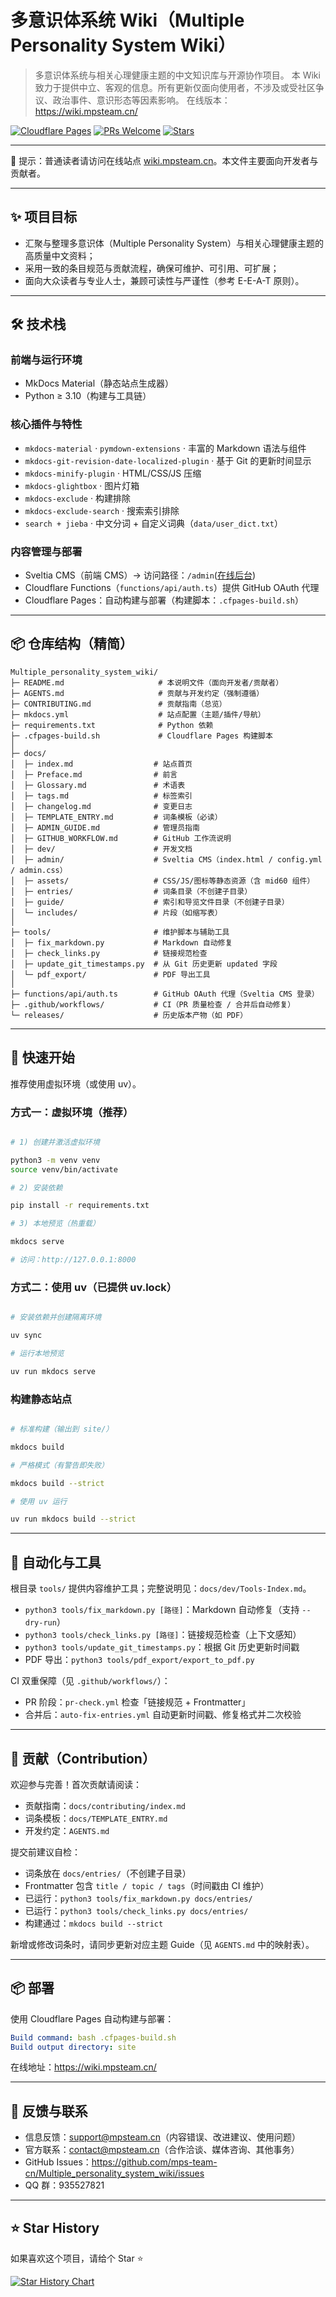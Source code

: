 # 多意识体系统 Wiki（Multiple Personality System Wiki）

> 多意识体系统与相关心理健康主题的中文知识库与开源协作项目。
> 本 Wiki 致力于提供中立、客观的信息。所有更新仅面向使用者，不涉及或受社区争议、政治事件、意识形态等因素影响。
> 在线版本：<https://wiki.mpsteam.cn/>

[![Cloudflare Pages](https://img.shields.io/badge/Cloudflare%20Pages-deployed-brightgreen?logo=cloudflare)](https://wiki.mpsteam.cn/)
[![PRs Welcome](https://img.shields.io/badge/PRs-welcome-blue.svg)](CONTRIBUTING.md)
[![Stars](https://img.shields.io/github/stars/mps-team-cn/Multiple_personality_system_wiki?style=social)](https://github.com/mps-team-cn/Multiple_personality_system_wiki/stargazers)

---

📖 提示：普通读者请访问在线站点 [wiki.mpsteam.cn](https://wiki.mpsteam.cn/)。本文件主要面向开发者与贡献者。

---

## ✨ 项目目标

- 汇聚与整理多意识体（Multiple Personality System）与相关心理健康主题的高质量中文资料；
- 采用一致的条目规范与贡献流程，确保可维护、可引用、可扩展；
- 面向大众读者与专业人士，兼顾可读性与严谨性（参考 E-E-A-T 原则）。

---

## 🛠️ 技术栈

### 前端与运行环境

- MkDocs Material（静态站点生成器）
- Python ≥ 3.10（构建与工具链）

### 核心插件与特性

- `mkdocs-material` · `pymdown-extensions` · 丰富的 Markdown 语法与组件
- `mkdocs-git-revision-date-localized-plugin` · 基于 Git 的更新时间显示
- `mkdocs-minify-plugin` · HTML/CSS/JS 压缩
- `mkdocs-glightbox` · 图片灯箱
- `mkdocs-exclude` · 构建排除
- `mkdocs-exclude-search` · 搜索索引排除
- `search + jieba` · 中文分词 + 自定义词典（`data/user_dict.txt`）

### 内容管理与部署

- Sveltia CMS（前端 CMS）→ 访问路径：`/admin`([在线后台](https://wiki.mpsteam.cn/admin/))
- Cloudflare Functions（`functions/api/auth.ts`）提供 GitHub OAuth 代理
- Cloudflare Pages：自动构建与部署（构建脚本：`.cfpages-build.sh`）

---

## 📦 仓库结构（精简）

```text
Multiple_personality_system_wiki/
├─ README.md                     # 本说明文件（面向开发者/贡献者）
├─ AGENTS.md                     # 贡献与开发约定（强制遵循）
├─ CONTRIBUTING.md               # 贡献指南（总览）
├─ mkdocs.yml                    # 站点配置（主题/插件/导航）
├─ requirements.txt              # Python 依赖
├─ .cfpages-build.sh             # Cloudflare Pages 构建脚本
│
├─ docs/
│  ├─ index.md                  # 站点首页
│  ├─ Preface.md                # 前言
│  ├─ Glossary.md               # 术语表
│  ├─ tags.md                   # 标签索引
│  ├─ changelog.md              # 变更日志
│  ├─ TEMPLATE_ENTRY.md         # 词条模板（必读）
│  ├─ ADMIN_GUIDE.md            # 管理员指南
│  ├─ GITHUB_WORKFLOW.md        # GitHub 工作流说明
│  ├─ dev/                      # 开发文档
│  ├─ admin/                    # Sveltia CMS（index.html / config.yml / admin.css）
│  ├─ assets/                   # CSS/JS/图标等静态资源（含 mid60 组件）
│  ├─ entries/                  # 词条目录（不创建子目录）
│  ├─ guide/                    # 索引和导览文件目录（不创建子目录）
│  └─ includes/                 # 片段（如缩写表）
│
├─ tools/                       # 维护脚本与辅助工具
│  ├─ fix_markdown.py           # Markdown 自动修复
│  ├─ check_links.py            # 链接规范检查
│  ├─ update_git_timestamps.py  # 从 Git 历史更新 updated 字段
│  └─ pdf_export/               # PDF 导出工具
│
├─ functions/api/auth.ts        # GitHub OAuth 代理（Sveltia CMS 登录）
├─ .github/workflows/           # CI（PR 质量检查 / 合并后自动修复）
└─ releases/                    # 历史版本产物（如 PDF）
```

---

## 🚀 快速开始

推荐使用虚拟环境（或使用 uv）。

### 方式一：虚拟环境（推荐）

```bash

# 1) 创建并激活虚拟环境

python3 -m venv venv
source venv/bin/activate

# 2) 安装依赖

pip install -r requirements.txt

# 3) 本地预览（热重载）

mkdocs serve

# 访问：http://127.0.0.1:8000

```

### 方式二：使用 uv（已提供 uv.lock）

```bash

# 安装依赖并创建隔离环境

uv sync

# 运行本地预览

uv run mkdocs serve
```

### 构建静态站点

```bash

# 标准构建（输出到 site/）

mkdocs build

# 严格模式（有警告即失败）

mkdocs build --strict

# 使用 uv 运行

uv run mkdocs build --strict
```

---

## 🤖 自动化与工具

根目录 `tools/` 提供内容维护工具；完整说明见：`docs/dev/Tools-Index.md`。

- `python3 tools/fix_markdown.py [路径]`：Markdown 自动修复（支持 `--dry-run`）
- `python3 tools/check_links.py [路径]`：链接规范检查（上下文感知）
- `python3 tools/update_git_timestamps.py`：根据 Git 历史更新时间戳
- PDF 导出：`python3 tools/pdf_export/export_to_pdf.py`

CI 双重保障（见 `.github/workflows/`）：

- PR 阶段：`pr-check.yml` 检查「链接规范 + Frontmatter」
- 合并后：`auto-fix-entries.yml` 自动更新时间戳、修复格式并二次校验

---

## 🧭 贡献（Contribution）

欢迎参与完善！首次贡献请阅读：

- 贡献指南：`docs/contributing/index.md`
- 词条模板：`docs/TEMPLATE_ENTRY.md`
- 开发约定：`AGENTS.md`

提交前建议自检：

- 词条放在 `docs/entries/`（不创建子目录）
- Frontmatter 包含 `title / topic / tags`（时间戳由 CI 维护）
- 已运行：`python3 tools/fix_markdown.py docs/entries/`
- 已运行：`python3 tools/check_links.py docs/entries/`
- 构建通过：`mkdocs build --strict`

新增或修改词条时，请同步更新对应主题 Guide（见 `AGENTS.md` 中的映射表）。

---

## 📦 部署

使用 Cloudflare Pages 自动构建与部署：

```yaml
Build command: bash .cfpages-build.sh
Build output directory: site
```

在线地址：<https://wiki.mpsteam.cn/>

---

## 📮 反馈与联系

- 信息反馈：support@mpsteam.cn（内容错误、改进建议、使用问题）
- 官方联系：contact@mpsteam.cn（合作洽谈、媒体咨询、其他事务）
- GitHub Issues：<https://github.com/mps-team-cn/Multiple_personality_system_wiki/issues>
- QQ 群：935527821

---

## ⭐ Star History

如果喜欢这个项目，请给个 Star ⭐

[![Star History Chart](https://api.star-history.com/svg?repos=mps-team-cn/Multiple_personality_system_wiki&type=Date)](https://star-history.com/#mps-team-cn/Multiple_personality_system_wiki&Date)
